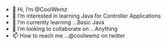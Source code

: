 - 👋 Hi, I’m @CoolWemz
- 👀 I’m interested in learning Java for Controller Applications
- 🌱 I’m currently learning ...Basic Java
- 💞️ I’m looking to collaborate on ...Anything
- 📫 How to reach me ...@coolwemz on twitter

<!---
CoolWemz/CoolWemz is a ✨ special ✨ repository because its `README.md` (this file) appears on your GitHub profile.
You can click the Preview link to take a look at your changes.
--->
